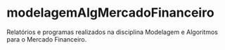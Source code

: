 # modelagemAlgMercadoFinanceiro
Relatórios e programas realizados na disciplina Modelagem e Algoritmos para o Mercado Financeiro.
